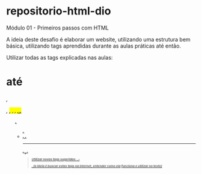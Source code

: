 # repositorio-html-dio
Módulo 01 - Primeiros passos com HTML

A ideia deste desafio é elaborar um website, utilizando uma estrutura bem básica, utilizando tags aprendidas durante as aulas práticas até então.

Utilizar todas as tags explicadas nas aulas: <h1> até <h6>, <p>, <mark>, <small>, <i>, <u>, <strong>, <ol>, <ul>, <li>, <a>, <hr>, <sub>, <sup>, <blockquote>

Utilizar novas tags sugeridas: <font>, <del>, <p>, <abbr> (a ideia é buscar estas tags na internet, entender como ela funciona e utilizar no texto)
